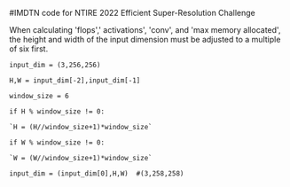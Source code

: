 #IMDTN
code for NTIRE 2022 Efficient Super-Resolution Challenge

When calculating 'flops',' activations', 'conv', and 'max memory allocated', the height and width of the input dimension must be adjusted to a multiple of six first.

`input_dim = (3,256,256)`

`H,W = input_dim[-2],input_dim[-1]`

`window_size = 6`

`if H % window_size != 0:`

    `H = (H//window_size+1)*window_size`
  
`if W % window_size != 0:`

    `W = (W//window_size+1)*window_size`
  
`input_dim = (input_dim[0],H,W)  #(3,258,258)`
